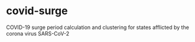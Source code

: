 # covid-surge
COVID-19 surge period calculation and clustering for states afflicted by the corona virus SARS-CoV-2
